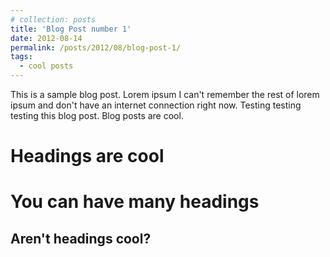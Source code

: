 ```yaml
---
# collection: posts
title: 'Blog Post number 1'
date: 2012-08-14
permalink: /posts/2012/08/blog-post-1/
tags:
  - cool posts
---
```


This is a sample blog post. Lorem ipsum I can't remember the rest of lorem ipsum and don't have an internet connection right now. Testing testing testing this blog post. Blog posts are cool.

Headings are cool
======

You can have many headings
======

Aren't headings cool?
------